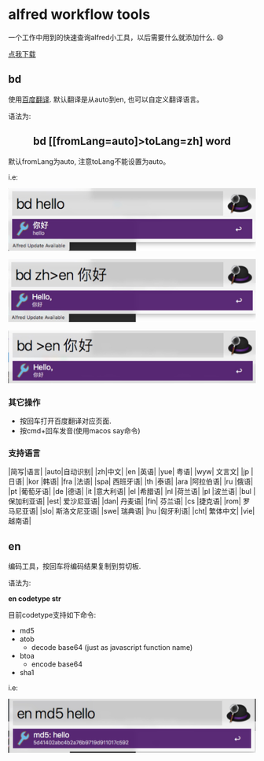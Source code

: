 # alfred workflow tools

一个工作中用到的快速查询alfred小工具，以后需要什么就添加什么. :smile:

[点我下载](https://github.com/FatShen3/alfred-workflows/releases)

## bd

使用[百度翻译](http://api.fanyi.baidu.com/api/trans/product/index). 默认翻译是从auto到en, 也可以自定义翻译语言。

语法为:

<h2 align="center">bd [[fromLang=auto]>toLang=zh] word</h2>

默认fromLang为auto, 注意toLang不能设置为auto。

i.e: 

![](https://github.com/FatShen3/alfred-workflows/blob/master/markdown-images/1.jpg)

![](https://github.com/FatShen3/alfred-workflows/blob/master/markdown-images/2.jpg)

![](https://github.com/FatShen3/alfred-workflows/blob/master/markdown-images/4.jpg)

### 其它操作

* 按回车打开百度翻译对应页面.
* 按cmd+回车发音(使用macos say命令)


### 支持语言

|简写|语言|
|auto|自动识别|
|zh|中文|
|en	|英语|
|yue|	粤语|
|wyw|	文言文|
|jp	|日语|
|kor	|韩语|
|fra	|法语|
|spa|	西班牙语|
|th	|泰语|
|ara	|阿拉伯语|
|ru	|俄语|
|pt	|葡萄牙语|
|de	|德语|
|it	|意大利语|
|el	|希腊语|
|nl	|荷兰语|
|pl	|波兰语|
|bul	|保加利亚语|
|est|	爱沙尼亚语|
|dan|	丹麦语|
|fin|	芬兰语|
|cs	|捷克语|
|rom|	罗马尼亚语|
|slo|	斯洛文尼亚语|
|swe|	瑞典语|
|hu	|匈牙利语|
|cht|	繁体中文|
|vie|	越南语|



## en

编码工具，按回车将编码结果复制到剪切板.

语法为:

**en codetype str**

目前codetype支持如下命令:

* md5
* atob 
  * decode base64 (just as javascript function name)
* btoa
  * encode base64
* sha1

i.e: 

![](https://github.com/FatShen3/alfred-workflows/blob/master/markdown-images/3.jpg)
